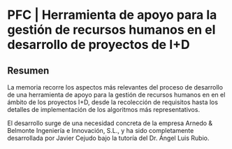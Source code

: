 # PFC | Herramienta de apoyo para la gestión de recursos  humanos en el desarrollo de proyectos de I+D

## Resumen
La memoria recorre los aspectos más relevantes del proceso de desarrollo de una herramienta de apoyo para la gestión de recursos humanos en en el ámbito de los proyectos I+D, desde la recolección de requisitos hasta los detalles de implementación de los algoritmos más representativos.

El desarrollo surge de una necesidad concreta de la empresa Arnedo & Belmonte Ingeniería e Innovación, S.L., y ha sido completamente desarrollada por Javier Cejudo bajo la tutoría del Dr. Ángel Luis Rubio.
